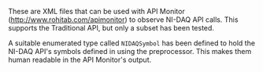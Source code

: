 These are XML files that can be used with API Monitor
(http://www.rohitab.com/apimonitor) to observe NI-DAQ
API calls. This supports the Traditional API, but only
a subset has been tested.

A suitable enumerated type called `NIDAQSymbol` has
been defined to hold the NI-DAQ API's
symbols defined in using the preprocessor. This makes
them human readable in the API Monitor's output.

